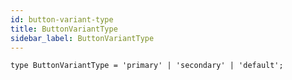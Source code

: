 ```yaml
---
id: button-variant-type
title: ButtonVariantType
sidebar_label: ButtonVariantType
---
```


```tsx
type ButtonVariantType = 'primary' | 'secondary' | 'default';
```

